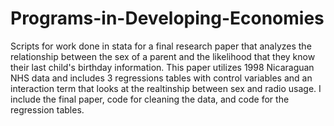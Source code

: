 # Programs-in-Developing-Economies
Scripts for work done in stata for a final research paper that analyzes the relationship between the sex of a parent and the likelihood that they know their last child's birthday information. This paper utilizes 1998 Nicaraguan NHS data and includes 3 regressions tables with control variables and an interaction term that looks at the realtinship between sex and radio usage. 
I include the final paper, code for cleaning the data, and code for the regression tables.
